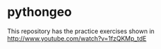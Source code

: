 pythongeo
=========

This repository has the practice exercises shown in http://www.youtube.com/watch?v=1fzQKMp_tdE
